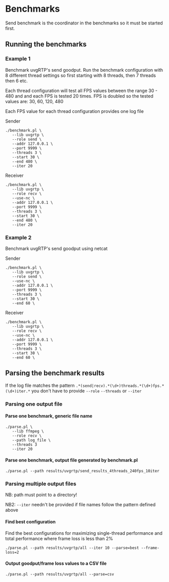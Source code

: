 # Benchmarks

Send benchmark is the coordinator in the benchmarks so it must be started first.

## Running the benchmarks

### Example 1

Benchmark uvgRTP's send goodput. Run the benchmark configuration with 8 different thread settings
so first starting with 8 threads, then 7 threads then 6 etc.

Each thread configuration will test all FPS values between the range 30 - 480 and and each FPS
is tested 20 times. FPS is doubled so the tested values are: 30, 60, 120, 480

Each FPS value for each thread configuration provides one log file

Sender
```
./benchmark.pl \
   --lib uvgrtp \
   --role send \
   --addr 127.0.0.1 \
   --port 9999 \
   --threads 3 \
   --start 30 \
   --end 480 \
   --iter 20
```

Receiver
```
./benchmark.pl \
   --lib uvgrtp \
   --role recv \
   --use-nc \
   --addr 127.0.0.1 \
   --port 9999 \
   --threads 3 \
   --start 30 \
   --end 480 \
   --iter 20
```

### Example 2

Benchmark uvgRTP's send goodput using netcat

Sender
```
./benchmark.pl \
   --lib uvgrtp \
   --role send \
   --use-nc \
   --addr 127.0.0.1 \
   --port 9999 \
   --threads 3 \
   --start 30 \
   --end 60 \
```

Receiver
```
./benchmark.pl \
   --lib uvgrtp \
   --role recv \
   --use-nc \
   --addr 127.0.0.1 \
   --port 9999 \
   --threads 3 \
   --start 30 \
   --end 60 \
```

## Parsing the benchmark results

If the log file matches the pattern `.*(send|recv).*(\d+)threads.*(\d+)fps.*(\d+)iter.*` you don't
have to provide `--role` `--threads` or `--iter`

### Parsing one output file

#### Parse one benchmark, generic file name

```
./parse.pl \
   --lib ffmpeg \
   --role recv \
   --path log_file \
   --threads 3
   --iter 20
```

#### Parse one benchmark, output file generated by benchmark.pl

```
./parse.pl --path results/uvgrtp/send_results_4threads_240fps_10iter
```

### Parsing multiple output files

NB: path must point to a directory!

NB2: `--iter` needn't be provided if file names follow the pattern defined above

#### Find best configuration

Find the best configurations for maximizing single-thread performance and total performance
where frame loss is less than 2%

```
./parse.pl --path results/uvgrtp/all --iter 10 --parse=best --frame-loss=2 
```

#### Output goodput/frame loss values to a CSV file


```
./parse.pl --path results/uvgrtp/all --parse=csv
```
